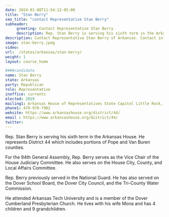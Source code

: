 ```yaml
---
date: 2024-01-08T11:54:12-05:00
title: "Stan Berry"
seo_title: "contact Representative Stan Berry"
subheader:
     greeting: Contact Representative Stan Berry
     description: Rep. Stan Berry is serving his sixth term in the Arkansas House. He represents District 44 which includes portions of Pope and Van Buren counties. For the 94th General Assembly, Rep. Berry serves as the Vice Chair of the House Judiciary Committee.
description: Contact Representative Stan Berry of Arkansas. Contact information for Stan Berry includes email address, phone number, and mailing address.
image: stan-berry.jpeg
video:
url:  /states/arkansas/stan-berry/
weight: 1
layout: course_home

####candidate
name: Stan Berry
state: Arkansas
party: Republican
role: Representative
inoffice: currents
elected: 2019
mailing1: Arkansas House of Representatives State Capitol Little Rock, AR 72201
phone1: 479-970-7982
website: https://www.arkansashouse.org/district/44/
email : https://www.arkansashouse.org/district/44/
twitter:
---
```


Rep. Stan Berry is serving his sixth term in the Arkansas House. He represents District 44 which includes portions of Pope and Van Buren counties.

For the 94th General Assembly, Rep. Berry serves as the Vice Chair of the House Judiciary Committee. He also serves on the House City, County, and Local Affairs Committee.  

Rep. Berry previously served in the National Guard. He has also served on the Dover School Board, the Dover City Council, and the Tri-County Water Commission.

He attended Arkansas Tech University and is a member of the Dover Cumberland Presbyterian Church. He lives with his wife Mona and has 4 children and 9 grandchildren.
